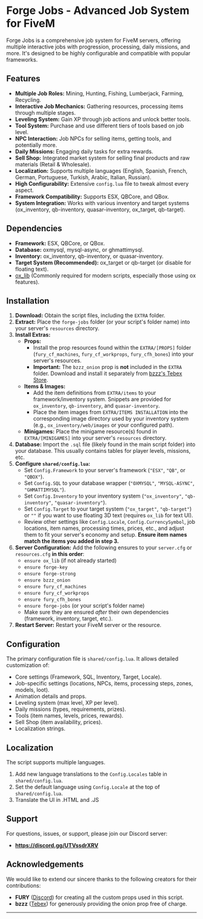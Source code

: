 # Forge Jobs - Advanced Job System for FiveM

Forge Jobs is a comprehensive job system for FiveM servers, offering multiple interactive jobs with progression, processing, daily missions, and more. It's designed to be highly configurable and compatible with popular frameworks.

## Features

*   **Multiple Job Roles:** Mining, Hunting, Fishing, Lumberjack, Farming, Recycling.
*   **Interactive Job Mechanics:** Gathering resources, processing items through multiple stages.
*   **Leveling System:** Gain XP through job actions and unlock better tools.
*   **Tool System:** Purchase and use different tiers of tools based on job level.
*   **NPC Interaction:** Job NPCs for selling items, getting tools, and potentially more.
*   **Daily Missions:** Engaging daily tasks for extra rewards.
*   **Sell Shop:** Integrated market system for selling final products and raw materials (Retail & Wholesale).
*   **Localization:** Supports multiple languages (English, Spanish, French, German, Portuguese, Turkish, Arabic, Italian, Russian).
*   **High Configurability:** Extensive `config.lua` file to tweak almost every aspect.
*   **Framework Compatibility:** Supports ESX, QBCore, and QBox.
*   **System Integration:** Works with various inventory and target systems (ox_inventory, qb-inventory, quasar-inventory, ox_target, qb-target).

## Dependencies

*   **Framework:** ESX, QBCore, or QBox.
*   **Database:** oxmysql, mysql-async, or ghmattimysql.
*   **Inventory:** ox_inventory, qb-inventory, or quasar-inventory.
*   **Target System (Recommended):** ox_target or qb-target (or disable for floating text).
*   [ox_lib](https://github.com/overextended/ox_lib) (Commonly required for modern scripts, especially those using ox features).

## Installation

1.  **Download:** Obtain the script files, including the `EXTRA` folder.
2.  **Extract:** Place the `forge-jobs` folder (or your script's folder name) into your server's `resources` directory.
3.  **Install Extras:**
    *   **Props:**
        *   Install the prop resources found within the `EXTRA/[PROPS]` folder (`fury_cf_machines`, `fury_cf_workprops`, `fury_cfh_bones`) into your server's resources.
        *   **Important:** The `bzzz_onion` prop is **not** included in the `EXTRA` folder. Download and install it separately from [bzzz's Tebex Store](https://bzzz.tebex.io/package/5887685).
    *   **Items & Images:**
        *   Add the item definitions from `EXTRA/items` to your framework/inventory system. Snippets are provided for `ox_inventory`, `qb-inventory`, and `quasar-inventory`.
        *   Place the item images from `EXTRA/ITEMS INSTALLATION` into the corresponding image directory used by your inventory system (e.g., `ox_inventory/web/images` or your configured path).
    *   **Minigames:** Place the minigame resource(s) found in `EXTRA/[MINIGAMES]` into your server's `resources` directory.
4.  **Database:** Import the `.sql` file (likely found in the main script folder) into your database. This usually contains tables for player levels, missions, etc.
5.  **Configure `shared/config.lua`:**
    *   Set `Config.Framework` to your server's framework (`"ESX"`, `"QB"`, or `"QBOX"`).
    *   Set `Config.SQL` to your database wrapper (`"OXMYSQL"`, `"MYSQL-ASYNC"`, `"GHMATTIMYSQL"`).
    *   Set `Config.Inventory` to your inventory system (`"ox_inventory"`, `"qb-inventory"`, `"quasar-inventory"`).
    *   Set `Config.Target` to your target system (`"ox_target"`, `"qb-target"`) or `""` if you want to use floating 3D text (requires `ox_lib` for text UI).
    *   Review other settings like `Config.Locale`, `Config.CurrencySymbol`, job locations, item names, processing times, prices, etc., and adjust them to fit your server's economy and setup. **Ensure item names match the items you added in step 3.**
7.  **Server Configuration:** Add the following ensures to your `server.cfg` or `resources.cfg` **in this order**:
    *   `ensure ox_lib` (if not already started)
    *   `ensure forge-key`
    *   `ensure forge-strong`
    *   `ensure bzzz_onion`
    *   `ensure fury_cf_machines`
    *   `ensure fury_cf_workprops`
    *   `ensure fury_cfh_bones`
    *   `ensure forge-jobs` (or your script's folder name)
    *   Make sure they are ensured *after* their own dependencies (framework, inventory, target, etc.).
8.  **Restart Server:** Restart your FiveM server or the resource.

## Configuration

The primary configuration file is `shared/config.lua`. It allows detailed customization of:

*   Core settings (Framework, SQL, Inventory, Target, Locale).
*   Job-specific settings (locations, NPCs, items, processing steps, zones, models, loot).
*   Animation details and props.
*   Leveling system (max level, XP per level).
*   Daily missions (types, requirements, prizes).
*   Tools (item names, levels, prices, rewards).
*   Sell Shop (item availability, prices).
*   Localization strings.

## Localization

The script supports multiple languages.

1.  Add new language translations to the `Config.Locales` table in `shared/config.lua`.
2.  Set the default language using `Config.Locale` at the top of `shared/config.lua`.
3. Translate the UI in .HTML and .JS

## Support

For questions, issues, or support, please join our Discord server:

*   **https://discord.gg/UTVssdrXRV**

## Acknowledgements

We would like to extend our sincere thanks to the following creators for their contributions:

*   **FURY** ([Discord](https://discord.gg/DXe7vZwN2A)) for creating all the custom props used in this script.
*   **bzzz** ([Tebex](https://bzzz.tebex.io/)) for generously providing the onion prop free of charge.

--- 